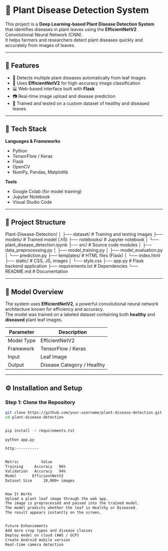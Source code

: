 # 🌿 Plant Disease Detection System

This project is a **Deep Learning-based Plant Disease Detection System** that identifies diseases in plant leaves using the **EfficientNetV2** Convolutional Neural Network (CNN).  
It helps farmers and researchers detect plant diseases quickly and accurately from images of leaves.

---

## 🚀 Features
- 🌱 Detects multiple plant diseases automatically from leaf images  
- 🧠 Uses **EfficientNetV2** for high-accuracy image classification  
- 💻 Web-based interface built with **Flask**  
- 📷 Real-time image upload and disease prediction  
- 🧾 Trained and tested on a custom dataset of healthy and diseased leaves  

---

## 🧠 Tech Stack
**Languages & Frameworks**
- Python  
- TensorFlow / Keras  
- Flask  
- OpenCV  
- NumPy, Pandas, Matplotlib  

**Tools**
- Google Colab (for model training)  
- Jupyter Notebook  
- Visual Studio Code  

---
## 📂 Project Structure
Plant-Disease-Detection/
│
├── dataset/ # Training and testing images
├── models/ # Trained model (.h5)
├── notebooks/ # Jupyter notebook
│ └── plant_disease_detection.ipynb
├── src/ # Source code modules
│ ├── data_preprocessing.py
│ ├── model_training.py
│ ├── model_evaluation.py
│ └── prediction.py
├── templates/ # HTML files (Flask)
│ └── index.html
├── static/ # CSS, JS, images
│ └── style.css
├── app.py # Flask backend application
├── requirements.txt # Dependencies
└── README.md # Documentation



---

## 🧩 Model Overview
The system uses **EfficientNetV2**, a powerful convolutional neural network architecture known for efficiency and accuracy.  
The model was trained on a labeled dataset containing both **healthy** and **diseased** plant leaf images.

| Parameter | Description |
|------------|-------------|
| Model Type | EfficientNetV2 |
| Framework | TensorFlow / Keras |
| Input | Leaf Image |
| Output | Disease Category / Healthy |

---

## ⚙️ Installation and Setup

### Step 1: Clone the Repository
```bash
git clone https://github.com/your-username/plant-disease-detection.git
cd plant-disease-detection


pip install -r requirements.txt

python app.py

http:----------


Metric	        Value
Training     Accuracy	96%
Validation   Accuracy	94%
Model      	EfficientNetV2
Dataset Size	 10,000+ images


How It Works
Upload a plant leaf image through the web app.
The image is preprocessed and passed into the trained model.
The model predicts whether the leaf is Healthy or Diseased.
The result appears instantly on the screen.


Future Enhancements
Add more crop types and disease classes
Deploy model on cloud (AWS / GCP)
Create Android mobile version
Real-time camera detection


